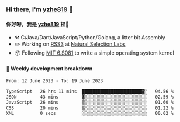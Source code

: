 ### Hi there, I'm [yzhe819](https://github.com/yzhe819) 👋

#### 你好呀，我是 [yzhe819](https://github.com/yzhe819) 捏👋

- :hammer_and_pick: C/Java/Dart/JavaScript/Python/Golang, a litter bit Assembly
- :pencil2: Working on [RSS3](https://github.com/NaturalSelectionLabs/RSS3) at [Natural Selection Labs](https://github.com/NaturalSelectionLabs)
- 📦 Following [MIT 6.S081](https://pdos.csail.mit.edu/6.S081/2020/) to write a simple operating system kernel



#### 📝 Weekly development breakdown

<!--START_SECTION:waka-->

```txt
From: 12 June 2023 - To: 19 June 2023

TypeScript   26 hrs 11 mins  ███████████████████████▓░   94.56 %
JSON         43 mins         ▓░░░░░░░░░░░░░░░░░░░░░░░░   02.59 %
JavaScript   26 mins         ▒░░░░░░░░░░░░░░░░░░░░░░░░   01.60 %
CSS          20 mins         ▒░░░░░░░░░░░░░░░░░░░░░░░░   01.22 %
XML          0 secs          ░░░░░░░░░░░░░░░░░░░░░░░░░   00.02 %
```

<!--END_SECTION:waka-->



